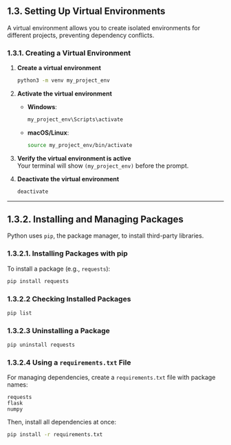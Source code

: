 ## **1.3. Setting Up Virtual Environments**  
A virtual environment allows you to create isolated environments for different projects, preventing dependency conflicts.

### **1.3.1. Creating a Virtual Environment**  
1. **Create a virtual environment**  
   ```sh
   python3 -m venv my_project_env
   ```

2. **Activate the virtual environment**  
   - **Windows**:  
     ```sh
     my_project_env\Scripts\activate
     ```
   - **macOS/Linux**:  
     ```sh
     source my_project_env/bin/activate
     ```

3. **Verify the virtual environment is active**  
   Your terminal will show `(my_project_env)` before the prompt.

4. **Deactivate the virtual environment**  
   ```sh
   deactivate
   ```

---

## **1.3.2. Installing and Managing Packages**  
Python uses `pip`, the package manager, to install third-party libraries.

### 1.3.2.1. Installing Packages with pip 
To install a package (e.g., `requests`):  
```sh
pip install requests
```

### 1.3.2.2 Checking Installed Packages  
```sh
pip list
```

### 1.3.2.3 Uninstalling a Package 
```sh
pip uninstall requests
```

### 1.3.2.4 Using a `requirements.txt` File 
For managing dependencies, create a `requirements.txt` file with package names:  
```
requests
flask
numpy
```
Then, install all dependencies at once:  
```sh
pip install -r requirements.txt
```
